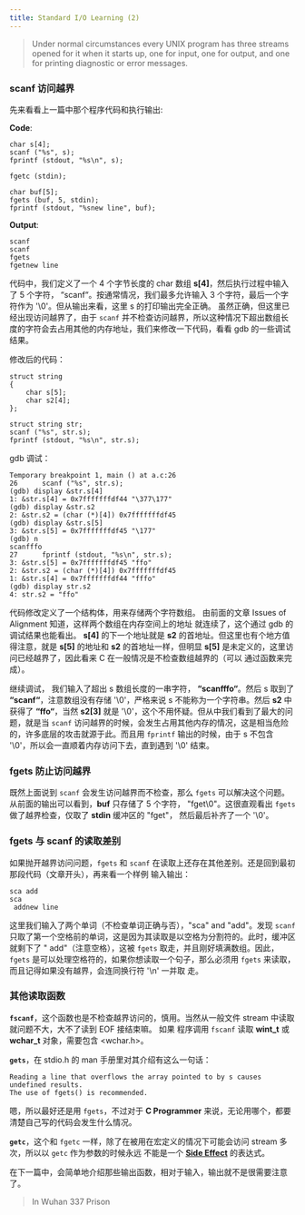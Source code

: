 ```yaml
---
title: Standard I/O Learning (2)
---
```


> Under  normal circumstances every UNIX program has three streams opened for it when it starts up, one for input, one for output,  and one for printing diagnostic or error messages.

### scanf 访问越界

先来看看上一篇中那个程序代码和执行输出:

**Code**:

	char s[4];
	scanf ("%s", s); 
	fprintf (stdout, "%s\n", s); 
	
	fgetc (stdin);
	
	char buf[5];
	fgets (buf, 5, stdin);
	fprintf (stdout, "%snew line", buf);

**Output**:

	scanf
	scanf
	fgets
	fgetnew line

代码中，我们定义了一个 4 个字节长度的 char 数组 **s[4]**，然后执行过程中输入了 5 个字符， “scanf“。按通常情况，我们最多允许输入 3 个字符，最后一个字符作为 '\0'。但从输出来看，这里 s 的打印输出完全正确。 虽然正确，但这里已经出现访问越界了，由于 `scanf` 并不检查访问越界，所以这种情况下超出数组长度的字符会去占用其他的内存地址，我们来修改一下代码，看看 gdb 的一些调试结果。

修改后的代码：

	struct string
	{	
		char s[5];
		char s2[4];
	};

	struct string str;
	scanf ("%s", str.s);
	fprintf (stdout, "%s\n", str.s);

gdb 调试：

	Temporary breakpoint 1, main () at a.c:26
	26		scanf ("%s", str.s);
	(gdb) display &str.s[4]
	1: &str.s[4] = 0x7fffffffdf44 "\377\177"
	(gdb) display &str.s2
	2: &str.s2 = (char (*)[4]) 0x7fffffffdf45
	(gdb) display &str.s[5]
	3: &str.s[5] = 0x7fffffffdf45 "\177"
	(gdb) n
	scanfffo
	27		fprintf (stdout, "%s\n", str.s);
	3: &str.s[5] = 0x7fffffffdf45 "ffo"
	2: &str.s2 = (char (*)[4]) 0x7fffffffdf45
	1: &str.s[4] = 0x7fffffffdf44 "fffo"
	(gdb) display str.s2
	4: str.s2 = "ffo"

代码修改定义了一个结构体，用来存储两个字符数组。 由前面的文章 Issues of Alignment 知道，这样两个数组在内存空间上的地址
就连续了，这个通过 gdb 的调试结果也能看出。 **s[4]** 的下一个地址就是 **s2** 的首地址。但这里也有个地方值得注意，就是 **s[5]** 的地址和 **s2** 的首地址一样，但明显 **s[5]** 是未定义的，这里访问已经越界了，因此看来 C 在一般情况是不检查数组越界的（可以
通过函数来完成）。

继续调试， 我们输入了超出 s 数组长度的一串字符， **“scanfffo“**。然后 s 取到了 **“scanf“**，注意数组没有存储 '\0'，严格来说 s 不能称为一个字符串。然后 **s2** 中获得了 **“ffo“**，当然 **s2[3]** 就是 '\0'，这个不用怀疑。但从中我们看到了最大的问题，就是当 `scanf` 访问越界的时候，会发生占用其他内存的情况，这是相当危险的，许多底层的攻击就源于此。而且用 `fprintf` 输出的时候，由于
 s 不包含 '\0'，所以会一直顺着内存访问下去，直到遇到 '\0' 结束。

### fgets 防止访问越界

既然上面说到 `scanf` 会发生访问越界而不检查，那么 `fgets` 可以解决这个问题。 从前面的输出可以看到，**buf** 只存储了 5 个字符， "fget\0"。这很直观看出 `fgets` 做了越界检查，仅取了 **stdin** 缓冲区的 "fget"， 然后最后补齐了一个 '\0'。

### fgets 与 scanf 的读取差别

如果抛开越界访问问题，`fgets` 和 `scanf` 在读取上还存在其他差别。还是回到最初那段代码（文章开头），再来看一个样例
输入输出：

	sca add
	sca
	 addnew line
	 
这里我们输入了两个单词（不检查单词正确与否），"sca" and "add"。发现 `scanf` 只取了第一个空格前的单词，这是因为其读取是以空格为分割符的。此时，缓冲区就剩下了 " add"（注意空格），这被 `fgets` 取走，并且刚好填满数组。因此，`fgets` 是可以处理空格符的，如果你想读取一个句子，那么必须用 `fgets` 来读取，而且记得如果没有越界，会连同换行符 '\n' 一并取
走。

### 其他读取函数

**`fscanf`**，这个函数也是不检查越界访问的，慎用。当然从一般文件 stream 中读取就问题不大，大不了读到 EOF 接结束嘛。 如果
程序调用 `fscanf` 读取 **wint_t** 或 **wchar_t** 对象，需要包含 <wchar.h>。

**`gets`**，在 stdio.h 的 man 手册里对其介绍有这么一句话：

	Reading a line that overflows the array pointed to by s causes undefined results. 
	The use of fgets() is recommended.
	
嗯，所以最好还是用 `fgets`，不过对于 **C Programmer** 来说，无论用哪个，都要清楚自己写的代码会发生什么情况。	
	
**`getc`**，这个和 `fgetc` 一样，除了在被用在宏定义的情况下可能会访问 stream 多次，所以以 `getc` 作为参数的时候永远
不能是一个 **[Side Effect](http://twobitsboy.top/side-effect)** 的表达式。

在下一篇中，会简单地介绍那些输出函数，相对于输入，输出就不是很需要注意了。

> In Wuhan 337 Prison
